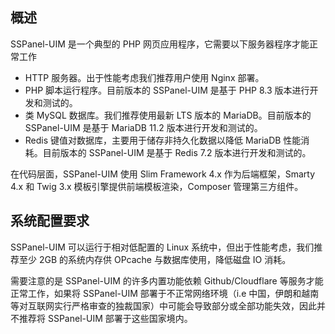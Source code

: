 ## 概述

SSPanel-UIM 是一个典型的 PHP 网页应用程序，它需要以下服务器程序才能正常工作

* HTTP 服务器。出于性能考虑我们推荐用户使用 Nginx 部署。
* PHP 脚本运行程序。目前版本的 SSPanel-UIM 是基于 PHP 8.3 版本进行开发和测试的。
* 类 MySQL 数据库。我们推荐使用最新 LTS 版本的 MariaDB。目前版本的 SSPanel-UIM 是基于 MariaDB 11.2 版本进行开发和测试的。
* Redis 键值对数据库，主要用于储存非持久化数据以降低 MariaDB 性能消耗。目前版本的 SSPanel-UIM 是基于 Redis 7.2 版本进行开发和测试的。

在代码层面，SSPanel-UIM 使用 Slim Framework 4.x 作为后端框架，Smarty 4.x 和 Twig 3.x 模板引擎提供前端模板渲染，Composer 管理第三方组件。

## 系统配置要求

SSPanel-UIM 可以运行于相对低配置的 Linux 系统中，但出于性能考虑，我们推荐至少 2GB 的系统内存供 OPcache 与数据库使用，降低磁盘 IO 消耗。

需要注意的是 SSPanel-UIM 的许多内置功能依赖 Github/Cloudflare 等服务才能正常工作，如果将 SSPanel-UIM 部署于不正常网络环境（i.e 中国，伊朗和越南等对互联网实行严格审查的独裁国家）中可能会导致部分或全部功能失效，因此并不推荐将 SSPanel-UIM 部署于这些国家境内。
